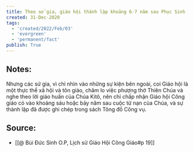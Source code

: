 ```yaml
---
title: Theo sử gia, giáo hội thành lập khoảng 6-7 năm sau Phục Sinh
created: 31-Dec-2020
tags:
  - 'created/2022/Feb/03'
  - 'evergreen'
  - 'permanent/fact'
publish: True
---
```

## Notes:
Nhưng các sử gia, vì chỉ nhìn vào những sự kiện bên ngoài, coi Giáo hội là một thực thể xã hội và tôn giáo, chăm lo việc phượng thờ Thiên Chúa và nghe theo lời giáo huấn của Chúa Kitô, nên chỉ chấp nhận Giáo hội Công giáo có vào khoảng sáu hoặc bảy năm sau cuộc tử nạn của Chúa, và sự thành lập đã được ghi chép trong sách Tông đồ Công vụ.

## Source:
- [[@ Bùi Đức Sinh O.P, Lịch sử Giáo Hội Công Giáo#p 19]]


